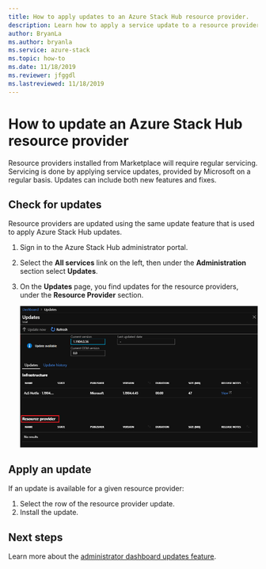 ```yaml
---
title: How to apply updates to an Azure Stack Hub resource provider.
description: Learn how to apply a service update to a resource provider on Azure Stack Hub. 
author: BryanLa
ms.author: bryanla
ms.service: azure-stack
ms.topic: how-to
ms.date: 11/18/2019
ms.reviewer: jfggdl
ms.lastreviewed: 11/18/2019
---
```


# How to update an Azure Stack Hub resource provider

Resource providers installed from Marketplace will require regular servicing. Servicing is done by applying service updates, provided by Microsoft on a regular basis. Updates can include both new features and fixes.  

## Check for updates

Resource providers are updated using the same update feature that is used to apply Azure Stack Hub updates.

1. Sign in to the Azure Stack Hub administrator portal.
2. Select the **All services** link on the left, then under the **Administration** section select **Updates**.
3. On the **Updates** page, you find updates for the resource providers, under the **Resource Provider** section.

   ![Updates page](media/resource-provider-apply-updates/2-update-available.png)

## Apply an update

If an update is available for a given resource provider:

1. Select the row of the resource provider update.
2. Install the update.

## Next steps

Learn more about the [administrator dashboard updates feature](azure-stack-apply-updates.md).
